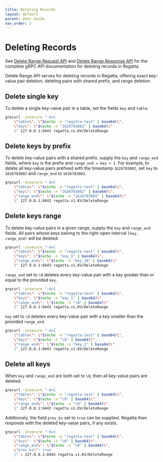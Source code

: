 ```yaml
---
title: Deleting Records
layout: default
parent: User Guide
nav_order: 3
---
```


# Deleting Records

See [Delete Range Request API](../api.md#regatta-v1-DeleteRangeRequest) and [Delete Range Response API](../api.md#regatta-v1-DeleteRangeResponse)
for the complete gRPC API documentation for deleting records in Regatta.

Delete Range API serves for deleting records in Regatta, offering exact key-value pair deletion,
deleting pairs with shared prefix, and range deletion.

## Delete single key

To delete a single key-value pair in a table, set the fields `key` and `table`.

```bash
grpcurl -insecure "-d={
    \"table\": \"$(echo -n "regatta-test" | base64)\",
    \"key\": \"$(echo -n "1626783802" | base64)\"
    }" 127.0.0.1:8443 regatta.v1.KV/DeleteRange
```

## Delete keys by prefix

To delete key-value pairs with a shared prefix, supply the `key` and `range_end` fields, where `key` is the prefix
and `range_end = key + 1`. For example, to delete all key-value pairs prefixed with the timestamp `1626783802`,
set `key` to `1626783802` and `range_end` to `1626783803`.

```bash
grpcurl -insecure "-d={
    \"table\": \"$(echo -n "regatta-test" | base64)\",
    \"key\": \"$(echo -n "1626783802" | base64)\",
    \"range_end\": \"$(echo -n "1626783803" | base64)\"
    }" 127.0.0.1:8443 regatta.v1.KV/DeleteRange
```

## Delete keys range

To delete key-value pairs in a given range, supply the `key` and `range_end` fields. All pairs whose keys belong to the
right-open interval `[key, range_end)` will be deleted.

```bash
grpcurl -insecure "-d={
    \"table\": \"$(echo -n "regatta-test" | base64)\",
    \"key\": \"$(echo -n "key_1" | base64)\",
    \"range_end\": \"$(echo -n "key_20" | base64)\"
    }" 127.0.0.1:8443 regatta.v1.KV/DeleteRange
```

`range_end` set to `\0` deletes every key-value pair with a key greater than or equal to the provided `key`.

```bash
grpcurl -insecure "-d={
    \"table\": \"$(echo -n "regatta-test" | base64)\",
    \"key\": \"$(echo -n "key_1" | base64)\",
    \"range_end\": \"$(echo -n "\0" | base64)\"
    }" 127.0.0.1:8443 regatta.v1.KV/DeleteRange
```

`key` set to `\0` deletes every key-value pair with a key smaller than the provided `range_end`.

```bash
grpcurl -insecure "-d={
    \"table\": \"$(echo -n "regatta-test" | base64)\",
    \"key\": \"$(echo -n "\0" | base64)\",
    \"range_end\": \"$(echo -n "key_1" | base64)\"
    }" 127.0.0.1:8443 regatta.v1.KV/DeleteRange
```

## Delete all keys

When `key` and `range_end` are both set to `\0`, then all key-value pairs are deleted.

```bash
grpcurl -insecure "-d={
    \"table\": \"$(echo -n "regatta-test" | base64)\",
    \"key\": \"$(echo -n "\0" | base64)\",
    \"range_end\": \"$(echo -n "\0" | base64)\"
    }" 127.0.0.1:8443 regatta.v1.KV/DeleteRange
```

Additionaly, the field `prev_kv` set to `true` can be supplied.
Regatta then responds with the deleted key-value pairs, if any exists.

```bash
grpcurl -insecure "-d={
    \"table\": \"$(echo -n "regatta-test" | base64)\",
    \"key\": \"$(echo -n "\0" | base64)\",
    \"range_end\": \"$(echo -n "\0" | base64)\",
    \"prev_kv\": true
    }" \ 127.0.0.1:8443 regatta.v1.KV/DeleteRange
```
